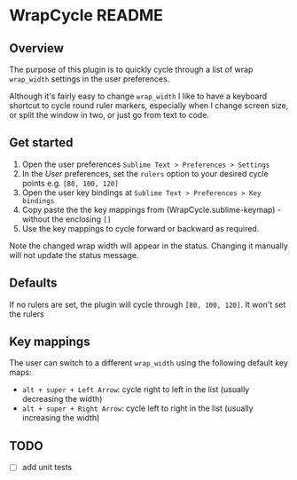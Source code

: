 # WrapCycle README

## Overview

The purpose of this plugin is to quickly cycle through a list of wrap `wrap_width` settings in the user preferences.

Although it's fairly easy to change `wrap_width` I like to have a keyboard shortcut to cycle round ruler markers, especially when I change screen size, or split the window in two, or just go from text to code.

## Get started

1. Open the user preferences `Sublime Text > Preferences > Settings`
2. In the *User* preferences, set the `rulers` option to your desired cycle points e.g. `[80, 100, 120]`
3. Open the user key bindings at `Sublime Text > Preferences > Key bindings`
4. Copy paste the the key mappings from (WrapCycle.sublime-keymap) - without the enclosing `[]`
5. Use the key mappings to cycle forward or backward as required.

Note the changed wrap width will appear in the status. Changing it manually will not update the status message.

## Defaults

If no rulers are set, the plugin will cycle through `[80, 100, 120]`. It won't set the rulers

## Key mappings

The user can switch to a different `wrap_width` using the following default key maps:

- `alt + super + Left Arrow`: cycle right to left in the list (usually decreasing the width)
- `alt + super + Right Arrow`: cycle left to right in the list (usually increasing the width)

## TODO

- [ ] add unit tests
